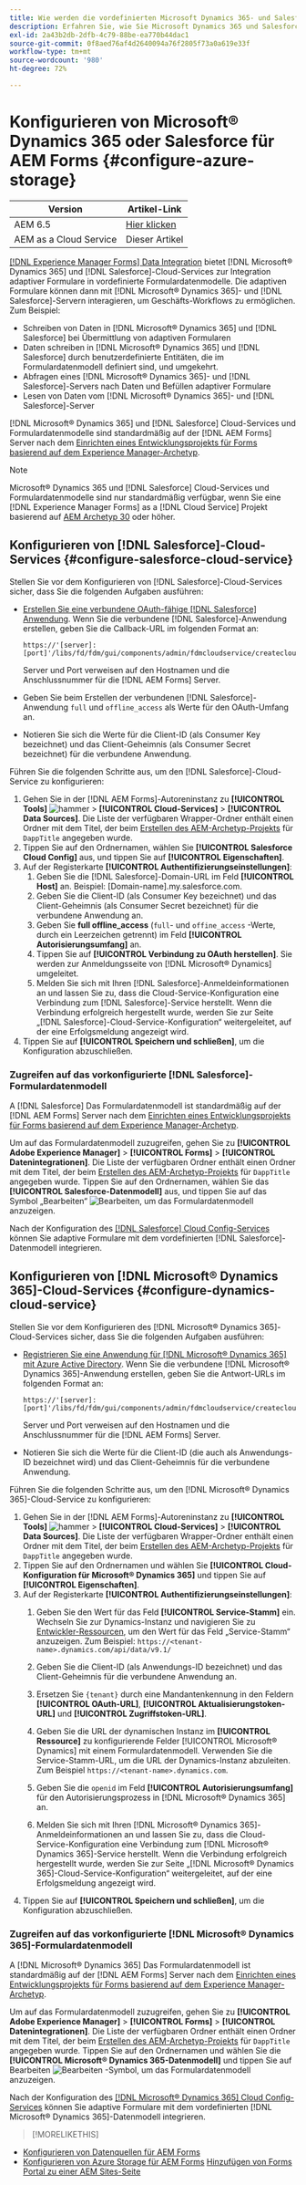 ```yaml
---
title: Wie werden die vordefinierten Microsoft Dynamics 365- und Salesforce-Formulardatenmodelle für Adaptive Forms konfiguriert?
description: Erfahren Sie, wie Sie Microsoft Dynamics 365 und Salesforce mit Adaptive Forms integrieren.
exl-id: 2a43b2db-2dfb-4c79-88be-ea770b44dac1
source-git-commit: 0f8aed76af4d2640094a76f2805f73a0a619e33f
workflow-type: tm+mt
source-wordcount: '980'
ht-degree: 72%

---
```


# Konfigurieren von Microsoft® Dynamics 365 oder Salesforce für AEM Forms {#configure-azure-storage}

| Version | Artikel-Link |
| -------- | ---------------------------- |
| AEM 6.5 | [Hier klicken](https://experienceleague.adobe.com/docs/experience-manager-65/forms/form-data-model/oauth2-client-credentials-flow-for-server-to-server-integration.html) |
| AEM as a Cloud Service | Dieser Artikel |

[[!DNL Experience Manager Forms] Data Integration](data-integration.md) bietet [!DNL Microsoft® Dynamics 365] und [!DNL Salesforce]-Cloud-Services zur Integration adaptiver Formulare in vordefinierte Formulardatenmodelle. Die adaptiven Formulare können dann mit [!DNL Microsoft® Dynamics 365]- und [!DNL Salesforce]-Servern interagieren, um Geschäfts-Workflows zu ermöglichen. Zum Beispiel:

* Schreiben von Daten in [!DNL Microsoft® Dynamics 365] und [!DNL Salesforce] bei Übermittlung von adaptiven Formularen
* Daten schreiben in [!DNL Microsoft® Dynamics 365] und [!DNL Salesforce] durch benutzerdefinierte Entitäten, die im Formulardatenmodell definiert sind, und umgekehrt.
* Abfragen eines [!DNL Microsoft® Dynamics 365]- und [!DNL Salesforce]-Servers nach Daten und Befüllen adaptiver Formulare
* Lesen von Daten vom [!DNL Microsoft® Dynamics 365]- und [!DNL Salesforce]-Server

[!DNL Microsoft® Dynamics 365] und [!DNL Salesforce] Cloud-Services und Formulardatenmodelle sind standardmäßig auf der [!DNL AEM Forms] Server nach dem [Einrichten eines Entwicklungsprojekts für Forms basierend auf dem Experience Manager-Archetyp](setup-local-development-environment.md#forms-cloud-service-local-development-environment).

>[!NOTE]
>
>Microsoft® Dynamics 365 und [!DNL Salesforce] Cloud-Services und Formulardatenmodelle sind nur standardmäßig verfügbar, wenn Sie eine [!DNL Experience Manager Forms] as a [!DNL Cloud Service] Projekt basierend auf [AEM Archetyp 30](https://github.com/adobe/aem-project-archetype/releases/tag/aem-project-archetype-30) oder höher.

## Konfigurieren von [!DNL Salesforce]-Cloud-Services {#configure-salesforce-cloud-service}

Stellen Sie vor dem Konfigurieren von [!DNL Salesforce]-Cloud-Services sicher, dass Sie die folgenden Aufgaben ausführen:

* [Erstellen Sie eine verbundene OAuth-fähige  [!DNL Salesforce] Anwendung](https://help.salesforce.com/s/articleView?id=sf.connected_app_create_api_integration.htm&amp;type=5). Wenn Sie die verbundene [!DNL Salesforce]-Anwendung erstellen, geben Sie die Callback-URL im folgenden Format an:

  ```
  https://'[server]:[port]'/libs/fd/fdm/gui/components/admin/fdmcloudservice/createcloudconfigwizard/cloudservices.html
  ```

  Server und Port verweisen auf den Hostnamen und die Anschlussnummer für die [!DNL AEM Forms] Server.

* Geben Sie beim Erstellen der verbundenen [!DNL Salesforce]-Anwendung `full` und `offline_access` als Werte für den OAuth-Umfang an.

* Notieren Sie sich die Werte für die Client-ID (als Consumer Key bezeichnet) und das Client-Geheimnis (als Consumer Secret bezeichnet) für die verbundene Anwendung.

Führen Sie die folgenden Schritte aus, um den [!DNL Salesforce]-Cloud-Service zu konfigurieren:

1. Gehen Sie in der [!DNL AEM Forms]-Autoreninstanz zu **[!UICONTROL Tools]** ![hammer](assets/hammer.png) > **[!UICONTROL Cloud-Services]** > **[!UICONTROL Data Sources]**. Die Liste der verfügbaren Wrapper-Ordner enthält einen Ordner mit dem Titel, der beim [Erstellen des AEM-Archetyp-Projekts](setup-local-development-environment.md#forms-cloud-service-local-development-environment) für `DappTitle` angegeben wurde.
1. Tippen Sie auf den Ordnernamen, wählen Sie **[!UICONTROL Salesforce Cloud Config]** aus, und tippen Sie auf **[!UICONTROL Eigenschaften]**.
1. Auf der Registerkarte **[!UICONTROL Authentifizierungseinstellungen]**:
   1. Geben Sie die [!DNL Salesforce]-Domain-URL im Feld **[!UICONTROL Host]** an. Beispiel: [Domain-name].my.salesforce.com.
   1. Geben Sie die Client-ID (als Consumer Key bezeichnet) und das Client-Geheimnis (als Consumer Secret bezeichnet) für die verbundene Anwendung an.
   1. Geben Sie **full offline_access** (`full`- und `offine_access` -Werte, durch ein Leerzeichen getrennt) im Feld **[!UICONTROL Autorisierungsumfang]** an.
   1. Tippen Sie auf **[!UICONTROL Verbindung zu OAuth herstellen]**. Sie werden zur Anmeldungsseite von [!DNL Microsoft® Dynamics] umgeleitet.
   1. Melden Sie sich mit Ihren [!DNL Salesforce]-Anmeldeinformationen an und lassen Sie zu, dass die Cloud-Service-Konfiguration eine Verbindung zum [!DNL Salesforce]-Service herstellt. Wenn die Verbindung erfolgreich hergestellt wurde, werden Sie zur Seite „[!DNL Salesforce]-Cloud-Service-Konfiguration“ weitergeleitet, auf der eine Erfolgsmeldung angezeigt wird.
1. Tippen Sie auf **[!UICONTROL Speichern und schließen]**, um die Konfiguration abzuschließen.

### Zugreifen auf das vorkonfigurierte [!DNL Salesforce]-Formulardatenmodell

A [!DNL Salesforce] Das Formulardatenmodell ist standardmäßig auf der [!DNL AEM Forms] Server nach dem [Einrichten eines Entwicklungsprojekts für Forms basierend auf dem Experience Manager-Archetyp](setup-local-development-environment.md#forms-cloud-service-local-development-environment).

Um auf das Formulardatenmodell zuzugreifen, gehen Sie zu **[!UICONTROL Adobe Experience Manager]** > **[!UICONTROL Forms]** > **[!UICONTROL Datenintegrationen]**. Die Liste der verfügbaren Ordner enthält einen Ordner mit dem Titel, der beim [Erstellen des AEM-Archetyp-Projekts](setup-local-development-environment.md#forms-cloud-service-local-development-environment) für `DappTitle` angegeben wurde. Tippen Sie auf den Ordnernamen, wählen Sie das **[!UICONTROL Salesforce-Datenmodell]** aus, und tippen Sie auf das Symbol „Bearbeiten“ ![Bearbeiten](assets/edit.png), um das Formulardatenmodell anzuzeigen.

Nach der Konfiguration des [[!DNL Salesforce] Cloud Config-Services](#configure-salesforce-cloud-service) können Sie adaptive Formulare mit dem vordefinierten [!DNL Salesforce]-Datenmodell integrieren.

## Konfigurieren von [!DNL Microsoft® Dynamics 365]-Cloud-Services {#configure-dynamics-cloud-service}

Stellen Sie vor dem Konfigurieren des [!DNL Microsoft® Dynamics 365]-Cloud-Services sicher, dass Sie die folgenden Aufgaben ausführen:

* [Registrieren Sie eine Anwendung für [!DNL Microsoft® Dynamics 365] mit Azure Active Directory](https://docs.microsoft.com/de-de/powerapps/developer/data-platform/walkthrough-register-app-azure-active-directory). Wenn Sie die verbundene [!DNL Microsoft® Dynamics 365]-Anwendung erstellen, geben Sie die Antwort-URLs im folgenden Format an:

  ```
  https://'[server]:[port]'/libs/fd/fdm/gui/components/admin/fdmcloudservice/createcloudconfigwizard/cloudservices.html
  ```

  Server und Port verweisen auf den Hostnamen und die Anschlussnummer für die [!DNL AEM Forms] Server.

* Notieren Sie sich die Werte für die Client-ID (die auch als Anwendungs-ID bezeichnet wird) und das Client-Geheimnis für die verbundene Anwendung.

Führen Sie die folgenden Schritte aus, um den [!DNL Microsoft® Dynamics 365]-Cloud-Service zu konfigurieren:

1. Gehen Sie in der [!DNL AEM Forms]-Autoreninstanz zu **[!UICONTROL Tools]** ![hammer](assets/hammer.png) > **[!UICONTROL Cloud-Services]** > **[!UICONTROL Data Sources]**. Die Liste der verfügbaren Wrapper-Ordner enthält einen Ordner mit dem Titel, der beim [Erstellen des AEM-Archetyp-Projekts](setup-local-development-environment.md#forms-cloud-service-local-development-environment) für `DappTitle` angegeben wurde.
1. Tippen Sie auf den Ordnernamen und wählen Sie **[!UICONTROL Cloud-Konfiguration für Microsoft® Dynamics 365]** und tippen Sie auf **[!UICONTROL Eigenschaften]**.
1. Auf der Registerkarte **[!UICONTROL Authentifizierungseinstellungen]**:
   1. Geben Sie den Wert für das Feld **[!UICONTROL Service-Stamm]** ein. Wechseln Sie zur Dynamics-Instanz und navigieren Sie zu [Entwickler-Ressourcen](https://docs.microsoft.com/de-de/powerapps/developer/data-platform/view-download-developer-resources), um den Wert für das Feld „Service-Stamm“ anzuzeigen. Zum Beispiel: `https://<tenant-name>.dynamics.com/api/data/v9.1/`
   1. Geben Sie die Client-ID (als Anwendungs-ID bezeichnet) und das Client-Geheimnis für die verbundene Anwendung an.
   1. Ersetzen Sie `{tenant}` durch eine Mandantenkennung in den Feldern **[!UICONTROL OAuth-URL]**, **[!UICONTROL Aktualisierungstoken-URL]** und **[!UICONTROL Zugriffstoken-URL]**.
   1. Geben Sie die URL der dynamischen Instanz im **[!UICONTROL Ressource]** zu konfigurierende Felder [!UICONTROL Microsoft® Dynamics] mit einem Formulardatenmodell. Verwenden Sie die Service-Stamm-URL, um die URL der Dynamics-Instanz abzuleiten. Zum Beispiel `https://<tenant-name>.dynamics.com`.

   1. Geben Sie die `openid` im Feld **[!UICONTROL Autorisierungsumfang]** für den Autorisierungsprozess in [!DNL Microsoft® Dynamics 365] an.
   1. Melden Sie sich mit Ihren [!DNL Microsoft® Dynamics 365]-Anmeldeinformationen an und lassen Sie zu, dass die Cloud-Service-Konfiguration eine Verbindung zum [!DNL Microsoft® Dynamics 365]-Service herstellt. Wenn die Verbindung erfolgreich hergestellt wurde, werden Sie zur Seite „[!DNL Microsoft® Dynamics 365]-Cloud-Service-Konfiguration“ weitergeleitet, auf der eine Erfolgsmeldung angezeigt wird.
1. Tippen Sie auf **[!UICONTROL Speichern und schließen]**, um die Konfiguration abzuschließen.

### Zugreifen auf das vorkonfigurierte [!DNL Microsoft® Dynamics 365]-Formulardatenmodell

A [!DNL Microsoft® Dynamics 365] Das Formulardatenmodell ist standardmäßig auf der [!DNL AEM Forms] Server nach dem [Einrichten eines Entwicklungsprojekts für Forms basierend auf dem Experience Manager-Archetyp](setup-local-development-environment.md##forms-cloud-service-local-development-environment).

Um auf das Formulardatenmodell zuzugreifen, gehen Sie zu **[!UICONTROL Adobe Experience Manager]** > **[!UICONTROL Forms]** > **[!UICONTROL Datenintegrationen]**. Die Liste der verfügbaren Ordner enthält einen Ordner mit dem Titel, der beim [Erstellen des AEM-Archetyp-Projekts](setup-local-development-environment.md#forms-cloud-service-local-development-environment) für `DappTitle` angegeben wurde. Tippen Sie auf den Ordnernamen und wählen Sie die **[!UICONTROL Microsoft® Dynamics 365-Datenmodell]** und tippen Sie auf Bearbeiten ![Bearbeiten](assets/edit.png) -Symbol, um das Formulardatenmodell anzuzeigen.

Nach der Konfiguration des [[!DNL Microsoft® Dynamics 365] Cloud Config-Services](#configure-dynamics-cloud-service) können Sie adaptive Formulare mit dem vordefinierten [!DNL Microsoft® Dynamics 365]-Datenmodell integrieren.

>[!MORELIKETHIS]
>
* [Konfigurieren von Datenquellen für AEM Forms](/help/forms/configure-data-sources.md)
* [Konfigurieren von Azure Storage für AEM Forms](/help/forms/configure-azure-storage.md)
[Hinzufügen von Forms Portal zu einer AEM Sites-Seite](/help/forms/configure-forms-portal.md)
